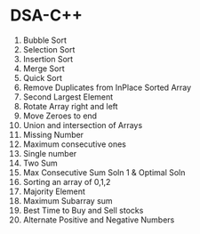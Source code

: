 # DSA-C++ 
1) Bubble Sort
2) Selection Sort
3) Insertion Sort
4) Merge Sort
5) Quick Sort
6) Remove Duplicates from InPlace Sorted Array
7) Second Largest Element
8) Rotate Array right and left
9) Move Zeroes to end
10) Union and intersection of Arrays
11) Missing Number
12) Maximum consecutive ones
13) Single number
14) Two Sum
15) Max Consecutive Sum Soln 1 & Optimal Soln
16) Sorting an array of 0,1,2
17) Majority Element
18) Maximum Subarray sum
19) Best Time to Buy and Sell stocks
20) Alternate Positive and Negative Numbers
